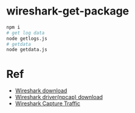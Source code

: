 # wireshark-get-package
```sh
npm i
# get log data
node getlogs.js
# getdata
node getdata.js
```

# Ref
- [Wireshark download](https://www.wireshark.org/download.html)
- [Wireshark driver(npcap) download](https://npcap.com/#download)
- [Wireshark Capture Traffic](https://www.youtube.com/watch?v=6f09pltOzVE&list=PL_dvBteOPnNrap5jY1ER7s1e42LTw6d1g)